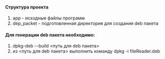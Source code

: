 #### Структура проекта
1) app - исходные файлы программ
2) dep_packet - подготовленная директория для создания deb пакета
#### Для генерации deb пакета необходимо:
1) dpkg-deb --build <путь для deb пакета>
2) из <путь для deb пакета> выполнить команду dpkg -i fileReader.deb
